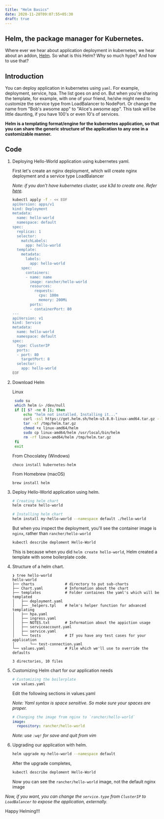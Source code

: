 ```yaml
---
title: "Helm Basics"
date: 2020-11-28T09:07:55+05:30
draft: true
---
```


## Helm, the package manager for Kubernetes.

Where ever we hear about application deployment in kubernetes, we hear about an addon, [Helm](https://helm.sh/). 
So what is this Helm? Why so much hype? And how to use that?

## Introduction

You can deploy application in kubernetes using `yaml`. For example, deployment, service, hpa. The list goes on and on.
But when you're sharing the template, for example, with one of your friend, he/she might need to customize the service type from LoadBalancer to NodePort.
Or change the name from "Bob's awsome app" to "Alice's awsome app". This task will be little daunting, if you have 100's or even 10's of services.

**Helm is a templating format/engine for the kubernetes application, so that you can share the generic structure of the application to any one in a customizable manner.**


## Code

1. Deploying Hello-World application using kubernetes yaml.

    First let's create an nginx deployment, which will create nginx deployment and a service type LoadBalancer

    *Note: if you don't have kubernetes cluster, use k3d to create one. Refer [here](https://base64.sh/kubernetes/local/creating-local-kubernetes-cluster/).*

    ```bash
    kubectl apply -f - << EOF
    apiVersion: apps/v1
    kind: Deployment
    metadata:
      name: hello-world
      namespace: default
    spec:
      replicas: 1
      selector:
        matchLabels:
          app: hello-world
      template:
        metadata:
          labels:
            app: hello-world
        spec:
          containers:
          - name: name
            image: rancher/hello-world
            resources:
              requests:
                cpu: 100m
                memory: 200Mi
            ports:
            - containerPort: 80
    ---
    apiVersion: v1
    kind: Service
    metadata:
      name: hello-world
      namespace: default
    spec:
      type: ClusterIP
      ports:
      - port: 80
        targetPort: 8
      selector:
        app: hello-world
    EOF
    ```
2. Download Helm 
   
   Linux
   ```bash
    sudo su
    which helm &> /dev/null
    if [[ $? -ne 0 ]]; then
        echo "helm not installed. Installing it..."
        curl -ssl https://get.helm.sh/helm-v3.8.0-linux-amd64.tar.gz -o /tmp/helm.tar.gz
        tar -xf /tmp/helm.tar.gz
        chmod +x linux-amd64/helm
        sudo cp linux-amd64/helm /usr/local/bin/helm
        rm -rf linux-amd64/helm /tmp/helm.tar.gz
    fi
    exit
   ```
   
   From Chocolatey (Windows)
   ```
   choco install kubernetes-helm
   ```
   
   From Homebrew (macOS)
   ```
   brew install helm
   ```
   
3. Deploy Hello-World application using helm.

    ```bash
    # Creating helm chart
    helm create hello-world
    ```
    ```bash
    # Installing helm chart
    helm install my-hello-world --namespace default ./hello-world
    ```
    But when you inspect the deployment, you'll see the container image is `nginx`, rather than `rancher/hello-world`
    ```bash
    kubectl describe deploment Hello-World
    ```
    
    This is because when you did `helm create hello-world`, Helm created a template with some boilerplate code.

4.  Structure of a helm chart.
    ```
    ❯ tree hello-world
    hello-world
    ├── charts              # directory to put sub-charts
    ├── Chart.yaml          # Information about the chart
    ├── templates           # Folder containes the yaml's which will be templated
    │   ├── deployment.yaml
    │   ├── _helpers.tpl    # helm's helper function for advanced templating
    │   ├── hpa.yaml
    │   ├── ingress.yaml
    │   ├── NOTES.txt       # Information about the appiction usage
    │   ├── serviceaccount.yaml
    │   ├── service.yaml
    │   └── tests           # If you have any test cases for your application
    │       └── test-connection.yaml
    └── values.yaml         # File which we'll use to override the defaults

    3 directories, 10 files
    ```
    
5.  Customizing Helm chart for our application needs
    ```bash
    # Customizing the boilerplate
    vim values.yaml
    ```
    Edit the following sections in values.yaml
    
    *Note: Yaml syntax is space sensitive. So make sure your spaces are proper.*
    ```yaml
    # Changing the image from nginx to `rancher/hello-world`
    image:
      repository: rancher/hello-world
    ```
    *Note: use `:wq!` for save and quit from vim*
6. Upgrading our application with helm.    
    ```bash
    helm upgrade my-hello-world --namespace default
    ```
    After the upgrade completes, 
    ```bash
    kubectl describe deploment Hello-World
    ```
    Now you can see the `rancher/hello-world` image, not the default nginx image

*Now, if you want, you can change the `service.type` from `ClusterIP` to `LoadBalancer` to expose the application, externally.*

Happy Helming!!!
